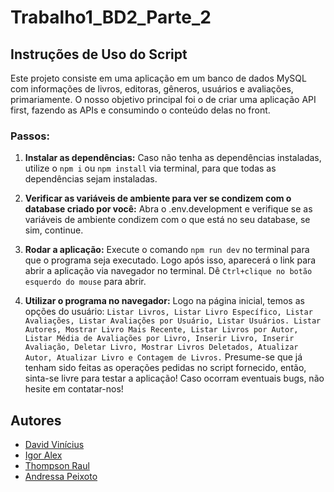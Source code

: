 # Trabalho1_BD2_Parte_2

## Instruções de Uso do Script

Este projeto consiste em uma aplicação em um banco de dados MySQL com informações de livros, editoras, gêneros, usuários e avaliações, primariamente. O nosso objetivo principal foi o de criar uma aplicação API first, fazendo as APIs e consumindo o conteúdo delas no front.

### Passos:

1. **Instalar as dependências:**
   Caso não tenha as dependências instaladas, utilize o `npm i` ou `npm install` via terminal, para que todas as dependências sejam instaladas.

2. **Verificar as variáveis de ambiente para ver se condizem com o database criado por você:**
   Abra o .env.development e verifique se as variáveis de ambiente condizem com o que está no seu database, se sim, continue.

3. **Rodar a aplicação:**
   Execute o comando `npm run dev` no terminal para que o programa seja executado. Logo após isso, aparecerá o link para abrir a aplicação via navegador no terminal. Dê `Ctrl+clique no botão esquerdo do mouse` para abrir.

4. **Utilizar o programa no navegador:**
   Logo na página inicial, temos as opções do usuário: `Listar Livros, Listar Livro Específico, Listar Avaliações, Listar Avaliações por Usuário, Listar Usuários. Listar Autores, Mostrar Livro Mais Recente, Listar Livros por Autor, Listar Média de Avaliações por Livro, Inserir Livro, Inserir Avaliação, Deletar Livro, Mostrar Livros Deletados, Atualizar Autor, Atualizar Livro e Contagem de Livros.` Presume-se que já tenham sido feitas as operações pedidas no script fornecido, então, sinta-se livre para testar a aplicação! Caso ocorram eventuais bugs, não hesite em contatar-nos!

## Autores

- [David Vinícius](https://github.com/Ishinaru)
- [Igor Alex](https://github.com/Kronossss)
- [Thompson Raul](https://github.com/ThompsonRaul)
- [Andressa Peixoto](https://github.com/apnonato)
